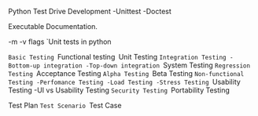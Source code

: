 Python Test Drive Development
 -Unittest -Doctest

Executable Documentation.

-m -v flags
`Unit tests in python

`Basic Testing
`Functional testing`
`Unit Testing
`Integration Testing
    -Bottom-up integration
    -Top-down integration
`System Testing
`Regression Testing
`Acceptance Testing
`Alpha Testing
`Beta Testing
`Non-functional Testing
    -Perfomance Testing
    -Load Testing
    -Stress Testing
`Usability Testing
    -UI vs Usability Testing
`Security Testing
`Portability Testing

Test Plan
`Test Scenario
`Test Case
